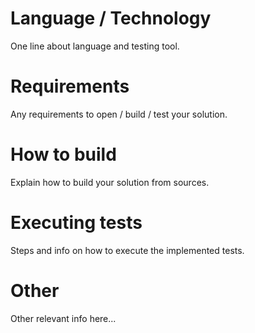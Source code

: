 # Language / Technology

One line about language and testing tool.

# Requirements

Any requirements to open / build / test your solution.

# How to build

Explain how to build your solution from sources.

# Executing tests

Steps and info on how to execute the implemented tests.

# Other

Other relevant info here...